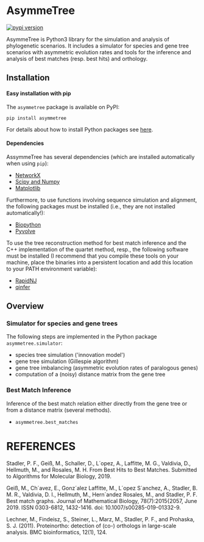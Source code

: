 # AsymmeTree

[![pypi version](https://img.shields.io/badge/pypi-v0.0.1-blue.svg)](https://pypi.org/project/asymmetree/0.0.1/)

AsymmeTree is Python3 library for the simulation and analysis of phylogenetic scenarios.
It includes a simulator for species and gene tree scenarios with asymmetric evolution rates and tools for the inference and analysis of best matches (resp. best hits) and orthology.

## Installation

#### Easy installation with pip

The `asymmetree` package is available on PyPI:

    pip install asymmetree

For details about how to install Python packages see [here](https://packaging.python.org/tutorials/installing-packages/).
    
#### Dependencies

AssymmeTree has several dependencies (which are installed automatically when using `pip`):
* [NetworkX](https://networkx.github.io/)
* [Scipy and Numpy](http://www.scipy.org/install.html)
* [Matplotlib](https://matplotlib.org/)

Furthermore, to use functions involving sequence simulation and alignment, the following packages must be installed (i.e., they are not installed automatically!):
* [Biopython](http://biopython.org/wiki/Download)
* [Pyvolve](https://github.com/sjspielman/pyvolve)

To use the tree reconstruction method for best match inference and the C++ implementation of the quartet method, resp., the following software must be installed
(I recommend that you compile these tools on your machine, place the binaries into a persistent location and add this location to your PATH environment variable):
* [RapidNJ](https://birc.au.dk/software/rapidnj/)
* [qinfer](https://github.com/david-schaller/qinfer)

## Overview

### Simulator for species and gene trees

The following steps are implemented in the Python package `asymmetree.simulator`:
* species tree simulation ('innovation model')
* gene tree simulation (Gillespie algorithm)
* gene tree imbalancing (asymmetric evolution rates of paralogous genes)
* computation of a (noisy) distance matrix from the gene tree

### Best Match Inference

Inference of the best match relation either directly from the gene tree or from a distance matrix (several methods).
* `asymmetree.best_matches`

# REFERENCES
  Stadler, P. F., Geiß, M., Schaller, D., L´opez, A., Laffitte, M. G., Valdivia, D., Hellmuth, M., and Rosales, M. H. From Best Hits to Best Matches. Submitted to Algorithms for Molecular Biology, 2019.

  Geiß, M., Ch´avez, E., Gonz´alez Laffitte, M., L´opez S´anchez, A., Stadler, B. M. R., Valdivia, D. I., Hellmuth, M., Hern´andez Rosales, M., and Stadler, P. F. Best match graphs. Journal of Mathematical Biology, 78(7):2015{2057, June 2019. ISSN 0303-6812, 1432-1416. doi: 10.1007/s00285-019-01332-9.

  Lechner, M., Findeisz, S., Steiner, L., Marz, M., Stadler, P. F., and Prohaska, S. J. (2011). Proteinortho: detection of (co-) orthologs in large-scale analysis. BMC bioinformatics, 12(1), 124.

